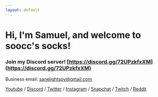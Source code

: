 ```yaml
---
layout: default
---
```


# Hi, I'm Samuel, and welcome to soocc's socks!
### Join my Discord server! [https://discord.gg/72UPzkfxXM](https://discord.gg/72UPzkfxXM)

Business email: sanelightspy@gmail.com

[Youtube](https://www.youtube.com/sooccc) / [Discord](https://discordapp.com/users/616294132973043767) / [Twitter](https://twitter.com/sooccsucc) / [Instagram](https://www.instagram.com/sammysucc/) / 
[Snapchat](https://www.snapchat.com/add/sooccly) / 
[Twitch](https://www.twitch.tv/sooccd) / [Reddit](https://www.reddit.com/user/soocc)
